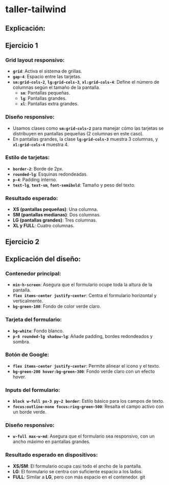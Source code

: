 # taller-tailwind

## Explicación:

## Ejercicio 1

### Grid layout responsivo:
- **`grid`**: Activa el sistema de grillas.
- **`gap-4`**: Espacio entre las tarjetas.
- **`sm:grid-cols-2`**, **`lg:grid-cols-3`**, **`xl:grid-cols-4`**: Define el número de columnas según el tamaño de la pantalla.
  - **`sm`**: Pantallas pequeñas.
  - **`lg`**: Pantallas grandes.
  - **`xl`**: Pantallas extra grandes.

### Diseño responsivo:
- Usamos clases como **`sm:grid-cols-2`** para manejar cómo las tarjetas se distribuyen en pantallas pequeñas (2 columnas en este caso).
- En pantallas grandes, la clase **`lg:grid-cols-3`** muestra 3 columnas, y **`xl:grid-cols-4`** muestra 4.

### Estilo de tarjetas:
- **`border-2`**: Borde de 2px.
- **`rounded-lg`**: Esquinas redondeadas.
- **`p-4`**: Padding interno.
- **`text-lg`**, **`text-sm`**, **`font-semibold`**: Tamaño y peso del texto.

### Resultado esperado:
- **XS (pantallas pequeñas)**: Una columna.
- **SM (pantallas medianas)**: Dos columnas.
- **LG (pantallas grandes)**: Tres columnas.
- **XL y FULL**: Cuatro columnas.


## Ejercicio 2

## Explicación del diseño:

### Contenedor principal:
- **`min-h-screen`**: Asegura que el formulario ocupe toda la altura de la pantalla.
- **`flex items-center justify-center`**: Centra el formulario horizontal y verticalmente.
- **`bg-green-100`**: Fondo de color verde claro.

### Tarjeta del formulario:
- **`bg-white`**: Fondo blanco.
- **`p-6 rounded-lg shadow-lg`**: Añade padding, bordes redondeados y sombra.

### Botón de Google:
- **`flex items-center justify-center`**: Permite alinear el icono y el texto.
- **`bg-green-200 hover:bg-green-300`**: Fondo verde claro con un efecto hover.

### Inputs del formulario:
- **`block w-full px-3 py-2 border`**: Estilo básico para los campos de texto.
- **`focus:outline-none focus:ring-green-500`**: Resalta el campo activo con un borde verde.

### Diseño responsivo:
- **`w-full max-w-md`**: Asegura que el formulario sea responsivo, con un ancho máximo en pantallas grandes.

### Resultado esperado en dispositivos:
- **XS/SM**: El formulario ocupa casi todo el ancho de la pantalla.
- **LG**: El formulario se centra con suficiente espacio a los lados.
- **FULL**: Similar a **LG**, pero con más espacio en el contenedor.
git 